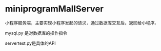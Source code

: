 # miniprogramMallServer


小程序服务端，主要实现小程序发起的请求，通过数据库交互后，返回给小程序。

mysql.py  是对数据库的操作指令

servertest.py是具体的API
